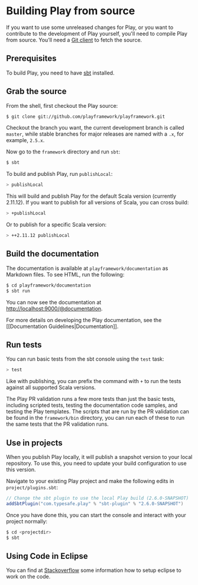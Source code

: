 <!--- Copyright (C) 2009-2020 Lightbend Inc. <https://www.lightbend.com> -->
# Building Play from source

If you want to use some unreleased changes for Play, or you want to contribute to the development of Play yourself, you'll need to compile Play from source. You’ll need a [Git client](https://git-scm.com/) to fetch the source.

## Prerequisites

To build Play, you need to have [sbt](https://www.scala-sbt.org/) installed.

## Grab the source

From the shell, first checkout the Play source:

```bash
$ git clone git://github.com/playframework/playframework.git
```

Checkout the branch you want, the current development branch is called `master`, while stable branches for major releases are named with a `.x`, for example, `2.5.x`.

Now go to the `framework` directory and run `sbt`:

```bash
$ sbt
```

To build and publish Play, run `publishLocal`:

```bash
> publishLocal
```

This will build and publish Play for the default Scala version (currently 2.11.12). If you want to publish for all versions of Scala, you can cross build:

```bash
> +publishLocal
```

Or to publish for a specific Scala version:

```bash
> ++2.11.12 publishLocal
```

## Build the documentation

The documentation is available at `playframework/documentation` as Markdown files. To see HTML, run the following:

```bash
$ cd playframework/documentation
$ sbt run
```

You can now see the documentation at <http://localhost:9000/@documentation>.

For more details on developing the Play documentation, see the [[Documentation Guidelines|Documentation]].

## Run tests

You can run basic tests from the sbt console using the `test` task:

```bash
> test
```

Like with publishing, you can prefix the command with `+` to run the tests against all supported Scala versions.

The Play PR validation runs a few more tests than just the basic tests, including scripted tests, testing the documentation code samples, and testing the Play templates.  The scripts that are run by the PR validation can be found in the `framework/bin` directory, you can run each of these to run the same tests that the PR validation runs.

## Use in projects

When you publish Play locally, it will publish a snapshot version to your local repository.  To use this, you need to update your build configuration to use this version.

Navigate to your existing Play project and make the following edits in `project/plugins.sbt`:

```scala
// Change the sbt plugin to use the local Play build (2.6.0-SNAPSHOT)
addSbtPlugin("com.typesafe.play" % "sbt-plugin" % "2.6.0-SNAPSHOT")
```

Once you have done this, you can start the console and interact with your project normally:

```bash
$ cd <projectdir>
$ sbt
```

## Using Code in Eclipse

You can find at [Stackoverflow](https://stackoverflow.com/questions/10053201/how-to-setup-eclipse-ide-work-on-the-playframework-2-0/10055419#10055419) some information how to setup eclipse to work on the code.
